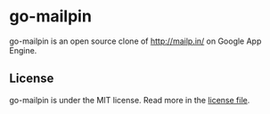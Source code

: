 # go-mailpin

go-mailpin is an open source clone of http://mailp.in/ on Google App Engine.

## License

go-mailpin is under the MIT license. Read more in the [license
file](LICENSE).
